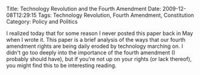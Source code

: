 Title: Technology Revolution and the Fourth Amendment
Date: 2009-12-08T12:29:15
Tags: Technology Revolution, Fourth Amendment, Constitution
Category: Policy and Politics

I realized today that for some reason I never posted this paper back in May when I wrote it. This paper is a brief analysis of the ways that our fourth amendment rights are being daily eroded by technology marching on. I didn't go too deeply into the importance of the fourth amendment (I probably should have), but if you're not up on your rights (or lack thereof), you might find this to be interesting reading.
